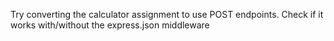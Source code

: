 Try converting the calculator assignment to use POST endpoints. Check if it works with/without the express.json middleware